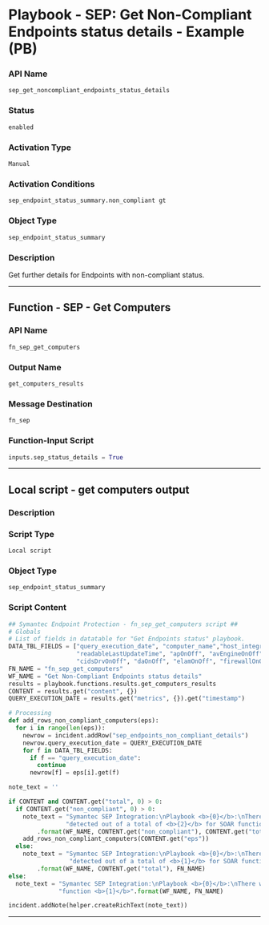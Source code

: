 <!--
    DO NOT MANUALLY EDIT THIS FILE
    THIS FILE IS AUTOMATICALLY GENERATED WITH resilient-sdk codegen
    Generated with resilient-sdk v51.0.2.2.1096
-->

# Playbook - SEP: Get Non-Compliant Endpoints status details - Example (PB)

### API Name
`sep_get_noncompliant_endpoints_status_details`

### Status
`enabled`

### Activation Type
`Manual`

### Activation Conditions
`sep_endpoint_status_summary.non_compliant gt`

### Object Type
`sep_endpoint_status_summary`

### Description
Get further details for Endpoints with non-compliant status.


---
## Function - SEP - Get Computers

### API Name
`fn_sep_get_computers`

### Output Name
`get_computers_results`

### Message Destination
`fn_sep`

### Function-Input Script
```python
inputs.sep_status_details = True
```

---

## Local script - get computers output

### Description


### Script Type
`Local script`

### Object Type
`sep_endpoint_status_summary`

### Script Content
```python
## Symantec Endpoint Protection - fn_sep_get_computers script ##
# Globals
# List of fields in datatable for "Get Endpoints status" playbook.
DATA_TBL_FIELDS = ["query_execution_date", "computer_name","host_integrity_check", "onlineStatus", "readableLastScanTime",
                   "readableLastUpdateTime", "apOnOff", "avEngineOnOff", "cidsBrowserFfOnOff", "cidsBrowserIeOnOff", 
                   "cidsDrvOnOff", "daOnOff", "elamOnOff", "firewallOnOff", "pepOnOff", "ptpOnOff", "tamperOnOff"]
FN_NAME = "fn_sep_get_computers"
WF_NAME = "Get Non-Compliant Endpoints status details"
results = playbook.functions.results.get_computers_results
CONTENT = results.get("content", {})
QUERY_EXECUTION_DATE = results.get("metrics", {}).get("timestamp")

# Processing
def add_rows_non_compliant_computers(eps):
  for i in range(len(eps)):
    newrow = incident.addRow("sep_endpoints_non_compliant_details")
    newrow.query_execution_date = QUERY_EXECUTION_DATE
    for f in DATA_TBL_FIELDS:
      if f == "query_execution_date":
        continue
      newrow[f] = eps[i].get(f)

note_text = ''

if CONTENT and CONTENT.get("total", 0) > 0:
  if CONTENT.get("non_compliant", 0) > 0:
    note_text = "Symantec SEP Integration:\nPlaybook <b>{0}</b>:\nThere were <b>{1}</b> non-compliant endpoints " \
                "detected out of a total of <b>{2}</b> for SOAR function <b>{3}</b>"\
        .format(WF_NAME, CONTENT.get("non_compliant"), CONTENT.get("total"), FN_NAME)
    add_rows_non_compliant_computers(CONTENT.get("eps"))
  else:
    note_text = "Symantec SEP Integration:\nPlaybook <b>{0}</b>:\nThere were <b>no</b> non-compliant endpoints " \
                 "detected out of a total of <b>{1}</b> for SOAR function <b>{2}</b>" \
        .format(WF_NAME, CONTENT.get("total"), FN_NAME)
else:
  note_text = "Symantec SEP Integration:\nPlaybook <b>{0}</b>:\nThere were <b>no</b> results returned for SOAR " \
              "function <b>{1}</b>".format(WF_NAME, FN_NAME)

incident.addNote(helper.createRichText(note_text))
```

---

